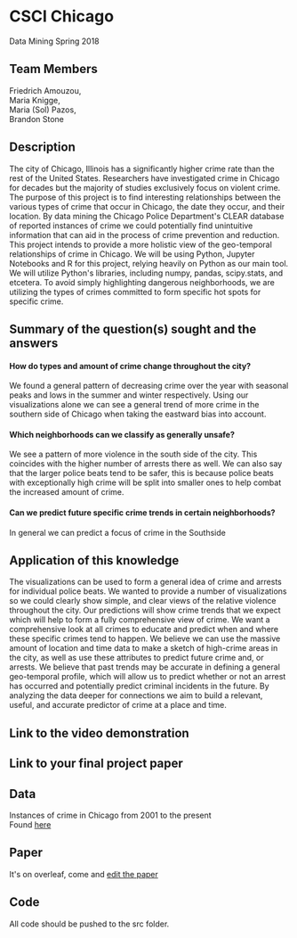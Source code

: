 # CSCI Chicago
Data Mining Spring 2018

## Team Members
Friedrich Amouzou,  
Maria Knigge,  
Maria (Sol) Pazos,  
Brandon Stone  

## Description
The city of Chicago, Illinois has a significantly higher crime rate than the rest of the United States. Researchers have investigated crime in Chicago for decades but the majority of studies exclusively focus on violent crime. The purpose of this project is to find interesting relationships between the various types of crime that occur in Chicago, the date they occur, and their location. By data mining the Chicago Police Department's CLEAR database of reported instances of crime we could potentially find unintuitive information that can aid in the process of crime prevention and reduction. This project intends to provide a more holistic view of the geo-temporal relationships of crime in Chicago. We will be using Python, Jupyter Notebooks and R for this project, relying heavily on Python as our main tool. We will utilize Python's libraries, including numpy, pandas, scipy.stats, and etcetera. To avoid simply highlighting dangerous neighborhoods, we are utilizing the types of crimes committed to form specific hot spots for specific crime.

## Summary of the question(s) sought and the answers
#### How do types and amount of crime change throughout the city?
We found a general pattern of decreasing crime over the year with seasonal peaks and lows in the summer and winter respectively. Using our visualizations alone we can see a general trend of more crime in the southern side of Chicago when taking the eastward bias into account.
#### Which neighborhoods can we classify as generally unsafe?
We see a pattern of more violence in the south side of the city. This coincides with the higher number of arrests there as well. We can also say that the larger police beats tend to be safer, this is because police beats with exceptionally high crime will be split into smaller ones to help combat the increased amount of crime.
#### Can we predict future specific crime trends in certain neighborhoods?
In general we can predict a focus of crime in the Southside

## Application of this knowledge
The visualizations can be used to form a general idea of crime and arrests for individual police beats. We wanted to provide a number of visualizations so we could clearly show simple, and clear views of the relative violence throughout the city. Our predictions will show crime trends that we expect which will help to form a fully comprehensive view of crime. We want a comprehensive look at all crimes to educate and predict when and where these specific crimes tend to happen. We believe we can use the massive amount of location and time data to make a sketch of high-crime areas in the city, as well as use these attributes to predict future crime and, or arrests. We believe that past trends may be accurate in defining a general geo-temporal profile, which will allow us to predict whether or not an arrest has occurred and potentially predict criminal incidents in the future. By analyzing the data deeper for connections we aim to build a relevant, useful, and accurate predictor of crime at a place and time.

## Link to the video demonstration

## Link to your final project paper

## Data
Instances of crime in Chicago from 2001 to the present  
Found [here](https://catalog.data.gov/dataset/crimes-2001-to-present-398a4)

## Paper
It's on overleaf, come and [edit the paper](https://www.overleaf.com/14223690jyqrsfzswswx)

## Code
All code should be pushed to the src folder.
